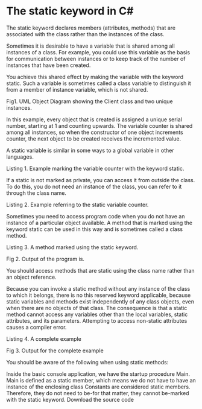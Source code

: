 # The static keyword in C#

The static keyword declares members (attributes, methods) that are associated with the class rather than the instances of the class.

Sometimes it is desirable to have a variable that is shared among all instances of a class. For example, you could use this variable as the basis for communication between instances or to keep track of the number of instances that have been created.

You achieve this shared effect by making the variable with the keyword static. Such a variable is sometimes called a class variable to distinguish it from a member of instance variable, which is not shared.

Fig1. UML Object Diagram showing the Client class and two unique instances.



In this example, every object that is created is assigned a unique serial number, starting at 1 and counting upwards. The variable counter is shared among all instances, so when the constructor of one object increments counter, the next object to be created receives the incremented value.

A static variable is similar in some ways to a global variable in other languages.

Listing 1. Example marking the variable counter with the keyword static.



If a static is not marked as private, you can access it from outside the class. To do this, you do not need an instance of the class, you can refer to it through the class name.

Listing 2. Example referring to the static variable counter.



Sometimes you need to access program code when you do not have an instance of a particular object available. A method that is marked using the keyword static can be used in this way and is sometimes called a class method.

Listing 3. A method marked using the static keyword.



Fig 2. Output of the program is.



You should access methods that are static using the class name rather than an object reference.

Because you can invoke a static method without any instance of the class to which it belongs, there is no this reserved keyword applicable, because static variables and methods exist independently of any class objects, even when there are no objects of that class. The consequence is that a static method cannot access any variables other than the local variables, static attributes, and its parameters. Attempting to access non-static attributes causes a compiler error.

Listing 4. A complete example



Fig 3. Output for the complete example



You should be aware of the following when using static methods:

Inside the basic console application, we have the startup procedure Main. Main is defined as a static member, which means we do not have to have an instance of the enclosing class
Constants are considered static members. Therefore, they do not need to be-for that matter, they cannot be-marked with the static keyword.
Download the source code
